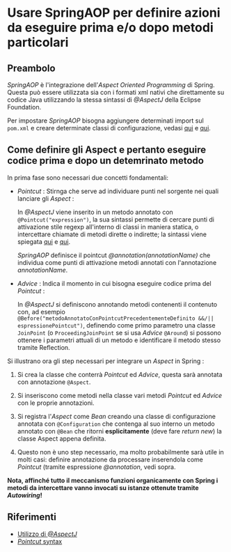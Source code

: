 # Usare SpringAOP per definire azioni da eseguire prima e/o dopo metodi particolari

## Preambolo

_SpringAOP_ è l'integrazione dell'_Aspect Oriented Programming_ di Spring. Questa può essere utilizzata sia con i formati xml nativi che direttamente su codice Java utilizzando la stessa sintassi di _@AspectJ_ della Eclipse Foundation.

Per impostare _SpringAOP_ bisogna aggiungere determinati import sul `pom.xml` e creare determinate classi di configurazione, vedasi [qui](https://docs.spring.io/spring-framework/docs/3.2.x/spring-framework-reference/html/aop.html#aop-aspectj-support) e [qui](https://www.baeldung.com/spring-aop#maven-dependencies).

## Come definire gli Aspect e pertanto eseguire codice prima e dopo un detemrinato metodo

In prima fase sono necessari due concetti fondamentali:

 - _Pointcut_ : Stirnga che serve ad individuare punti nel sorgente nei quali lanciare gli _Aspect_ :

   In _@AspectJ_ viene inserito in un metodo annotato con `@Pointcut("expression")`, la sua sintassi permette di cercare punti di attivazione stile regexp all'interno di classi in maniera statica, o intercettare chiamate di metodi dirette o indirette; la sintassi viene spiegata [qui](https://docs.spring.io/spring-framework/docs/3.2.x/spring-framework-reference/html/aop.html#aop-pointcuts-examples) e [qui](https://blog.espenberntsen.net/2010/03/20/aspectj-cheat-sheet/).

   _SpringAOP_ definisce il pointcut _@annotation(annotationName)_ che individua come punti di attivazione metodi annotati con l'annotazione _annotationName_.

 - _Advice_ : Indica il momento in cui bisogna eseguire codice prima del _Pointcut_ :

   In _@AspectJ_ si definiscono annotando metodi contenenti il contenuto con, ad esempio `@Before("metodoAnnotatoConPointcutPrecedentementeDefinito &&/|| espressionePointcut")`, definendo come primo parametro una classe `JoinPoint` (o `ProceedingJoinPoint` se si usa _Advice_ `@Around`) si possono ottenere i parametri attuali di un metodo e identificare il metodo stesso tramite Reflection.

Si illustrano ora gli step necessari per integrare un _Aspect_ in Spring :

 1. Si crea la classe che conterrà _Pointcut_ ed _Advice_, questa sarà annotata con annotazione `@Aspect`.

 2. Si inseriscono come metodi nella classe vari metodi _Pointcut_ ed _Advice_ con le proprie annotazioni.

 3. Si registra l'_Aspect_ come _Bean_ creando una classe di configurazione annotata con `@Configuration` che contenga al suo interno un metodo annotato con `@Bean` che ritorni **esplicitamente** (deve fare _return new_) la classe Aspect appena definita.

 4. Questo non è uno step necessario, ma molto probabilmente sarà utile in molti casi: definire annotazione da processare inserendola come _Pointcut_ (tramite espressione _@annotation_, vedi sopra.

**Nota, affinché tutto il meccanismo funzioni organicamente con Spring i metodi da intercettare vanno invocati su istanze ottenute tramite _Autowiring_!**

## Riferimenti

- [Utilizzo di _@AspectJ_](https://docs.spring.io/spring-framework/docs/3.2.x/spring-framework-reference/html/aop.html#aop-ataspectj)
- [_Pointcut_ syntax](https://blog.espenberntsen.net/2010/03/20/aspectj-cheat-sheet/)
